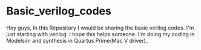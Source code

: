 # Basic_verilog_codes
Hey guys, In this Repository I would be sharing the basic verilog codes. I'm just starting with verilog. I hope this helps someone.
I'm doing my coding in Modelsim and synthesis in Quartus Prime(Mac V driver).
